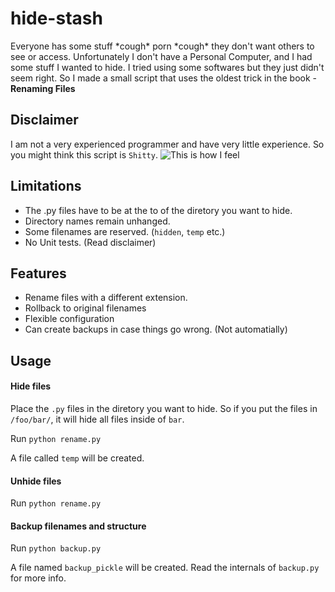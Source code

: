 hide-stash
==========

Everyone has some stuff \*cough\* porn \*cough\* they don't want others to see or access. Unfortunately I don't have a Personal Computer, and I had some stuff I wanted to hide. I tried using some softwares but they just didn't seem right. So I made a small script that uses the oldest trick in the book - **Renaming Files**


## Disclaimer
I am not a very experienced programmer and have very little experience. So you might think this script is `Shitty`.
![This is how I feel](http://i.imgur.com/QffW8.jpg)


## Limitations
* The .py files have to be at the to of the diretory you want to hide.
* Directory names remain unhanged.
* Some filenames are reserved. (`hidden`, `temp` etc.)
* No Unit tests. (Read disclaimer)


## Features
* Rename files with a different extension.
* Rollback to original filenames
* Flexible configuration
* Can create backups in case things go wrong. (Not automatially)


## Usage
#### Hide files
Place the `.py` files in the diretory you want to hide. So if you put the files in `/foo/bar/`, it will hide all files inside of `bar`.

Run `python rename.py`

A file called `temp` will be created.

#### Unhide files
Run `python rename.py`

#### Backup filenames and structure
Run `python backup.py`

A file named `backup_pickle` will be created. Read the internals of `backup.py` for more info.

